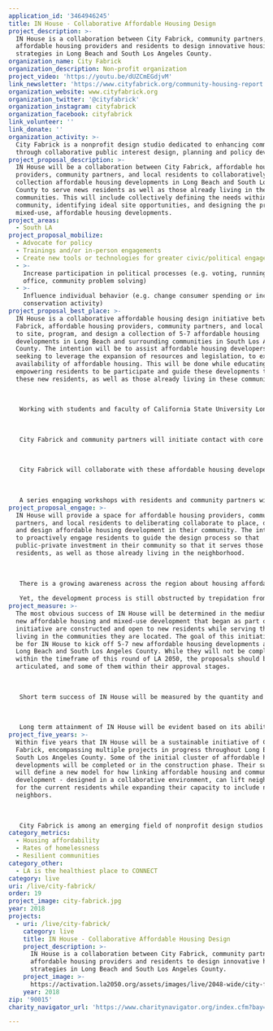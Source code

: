 ```yaml
---
application_id: '3464946245'
title: IN House - Collaborative Affordable Housing Design
project_description: >-
  IN House is a collaboration between City Fabrick, community partners,
  affordable housing providers and residents to design innovative housing
  strategies in Long Beach and South Los Angeles County.
organization_name: City Fabrick
organization_description: Non-profit organization
project_video: 'https://youtu.be/dUZCmEGdjvM'
link_newsletter: 'https://www.cityfabrick.org/community-housing-report'
organization_website: www.cityfabrick.org
organization_twitter: '@cityfabrick'
organization_instagram: cityfabrick
organization_facebook: cityfabrick
link_volunteer: ''
link_donate: ''
organization_activity: >-
  City Fabrick is a nonprofit design studio dedicated to enhancing communities
  through collaborative public interest design, planning and policy development.
project_proposal_description: >-
  IN House will be a collaboration between City Fabrick, affordable housing
  providers, community partners, and local residents to collaboratively guide a
  collection affordable housing developments in Long Beach and South Los Angeles
  County to serve news residents as well as those already living in these
  communities. This will include collectively defining the needs within the
  community, identifying ideal site opportunities, and designing the proposed
  mixed-use, affordable housing developments.
project_areas:
  - South LA
project_proposal_mobilize:
  - Advocate for policy
  - Trainings and/or in-person engagements
  - Create new tools or technologies for greater civic/political engagement
  - >-
    Increase participation in political processes (e.g. voting, running for
    office, community problem solving)
  - >-
    Influence individual behavior (e.g. change consumer spending or increase
    conservation activity)
project_proposal_best_place: >-
  IN House is a collaborative affordable housing design initiative between City
  Fabrick, affordable housing providers, community partners, and local residents
  to site, program, and design a collection of 5-7 affordable housing
  developments in Long Beach and surrounding communities in South Los Angeles
  County. The intention will be to assist affordable housing developers —
  seeking to leverage the expansion of resources and legislation, to expand the
  availability of affordable housing. This will be done while educating and
  empowering residents to be participate and guide these developments to serve
  these new residents, as well as those already living in these communities.
   
   
   
   Working with students and faculty of California State University Long Beach’s Geography Department, City Fabrick along with affordable housing providers and community partners will map and define optimum areas within South Los Angeles County to consider developing new affordable housing. This will be based on a variety of factors including access to transportation, community amenities and services, funding sources, and availability of developable opportunities. Within these opportunity areas, focus areas will be identified for City Fabrick and community partners to engage.
   
   
   
   City Fabrick and community partners will initiate contact with core constituents to determine the landscape of needs and opportunities for affordable housing and community development within these focus areas, determining the most well suited development partner for each area. This can include target populations for housing — like senior living, families, or those with special needs, as well as amenities, services, and assets that can be leveraged to best serve these communities. Residents and community partners will begin to learn about the development process, so they are empowered to constructively participate in defining these and future developments.
   
   
   
   City Fabrick will collaborate with these affordable housing developers and community partners in each of these focus area, reaching out to the broader community to further define and refine those needs while collectively identifying opportunities for affordable housing in those communities. This will balance optimum development opportunities with the ability to maximize the future public-private investment for community development. This will also consider the capacity to leverage existing assets and proposed future investments to maximize their collective impact.
   
   
   
   A series engaging workshops with residents and community partners will facilitate collaboration for each proposal through conceptual design. This process will continue through until initial submittal to the approving jurisdiction, where the local government will likely lead the design’s refinement for their approval. With the substantial groundwork of participation, the intention will be for community partners and local residents to remain actively engaged along with the design and development team.
project_proposal_engage: >-
  IN House will provide a space for affordable housing providers, community
  partners, and local residents to deliberating collaborate to place, define,
  and design affordable housing development in their community. The intention is
  to proactively engage residents to guide the design process so that
  public-private investment in their community so that it serves those news
  residents, as well as those already living in the neighborhood.
   
   
   
   There is a growing awareness across the region about housing affordability, gentrification and resulting displacement, and homelessness is impacting the makeup and stability of their communities. This is reflected in recent passing of Measure H and Measure HHH to support creating more affordable housing and expanding homeless services, as well as countless legislation at the local and State levels of government to expand housing and affordable housing development.
   
   Yet, the development process is still obstructed by trepidation from communities of all backgrounds and socioeconomic characteristics, for both new affordable and market-rate housing. The intention of IN House, is for City Fabrick, affordable housing developers, community partners, and local residents to collaborate to define how these substantial public-private investments can best serve new and current residents of these neighborhoods.
project_measure: >-
  The most obvious success of IN House will be determined in the medium term, as
  new affordable housing and mixed-use development that began as part of this
  initiative are constructed and open to new residents while serving those
  living in the communities they are located. The goal of this initiative would
  be for IN House to kick off 5-7 new affordable housing developments across
  Long Beach and South Los Angeles County. While they will not be completed
  within the timeframe of this round of LA 2050, the proposals should be clearly
  articulated, and some of them within their approval stages.
   
   
   
   Short term success of IN House will be measured by the quantity and quality of collaboration among the community partners, affordable housing providers, and local residents. This will be quantitatively measured by number of workshops, meetings, and events, along with the number of participants at each of them. The quality of the collaboration will be measured by the regularity of participation, application of the learning, along with the consensus and ownership of the designs that emerge from the process.
   
   
   
   Long term attainment of IN House will be evident based on its ability to continue — even grow from the initial LA2050 scope, to become a sustainable enterprise. Ideally, the success will propagate similar initiatives within other communities — without out City Fabrick’s direct participation, instead becoming self-perpetuating.
project_five_years: >-
  Within five years that IN House will be a sustainable initiative of City
  Fabrick, encompassing multiple projects in progress throughout Long Beach and
  South Los Angeles County. Some of the initial cluster of affordable housing
  developments will be completed or in the construction phase. Their success
  will define a new model for how linking affordable housing and community
  development - designed in a collaborative environment, can lift neighborhoods
  for the current residents while expanding their capacity to include new
  neighbors.
   
   
   
   City Fabrick is among an emerging field of nonprofit design studios dedicated to improving communities in need, by providing creative and professional services. As an active participant in this space, we will share those lessons learned throughout the process, with those in design as well as other affordable housing developers. This will further extend the reach of the IN House initiative beyond what City Fabrick and our partners can do alone.
category_metrics:
  - Housing affordability
  - Rates of homelessness
  - Resilient communities
category_other:
  - LA is the healthiest place to CONNECT
category: live
uri: /live/city-fabrick/
order: 19
project_image: city-fabrick.jpg
year: 2018
projects:
  - uri: /live/city-fabrick/
    category: live
    title: IN House - Collaborative Affordable Housing Design
    project_description: >-
      IN House is a collaboration between City Fabrick, community partners,
      affordable housing providers and residents to design innovative housing
      strategies in Long Beach and South Los Angeles County.
    project_image: >-
      https://activation.la2050.org/assets/images/live/2048-wide/city-fabrick.jpg
    year: 2018
zip: '90015'
charity_navigator_url: 'https://www.charitynavigator.org/index.cfm?bay=search.profile&ein=451130362'

---
```

